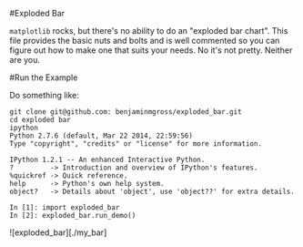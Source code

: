 #Exploded Bar

`matplotlib` rocks, but there's no ability to do an "exploded bar chart". This file provides the basic nuts and bolts and is well commented so you can figure out how to make one that suits your needs. No it's not pretty. Neither are you.

#Run the Example

Do something like:

    git clone git@github.com: benjaminmgross/exploded_bar.git
	cd exploded bar
	ipython
	Python 2.7.6 (default, Mar 22 2014, 22:59:56) 
	Type "copyright", "credits" or "license" for more information.

	IPython 1.2.1 -- An enhanced Interactive Python.
	?         -> Introduction and overview of IPython's features.
	%quickref -> Quick reference.
	help      -> Python's own help system.
	object?   -> Details about 'object', use 'object??' for extra details.

	In [1]: import exploded_bar
	In [2]: exploded_bar.run_demo()

![exploded_bar][./my_bar]
